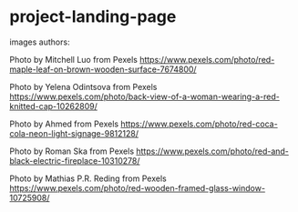 # project-landing-page

images authors:

Photo by Mitchell Luo from Pexels
https://www.pexels.com/photo/red-maple-leaf-on-brown-wooden-surface-7674800/

Photo by Yelena Odintsova from Pexels
https://www.pexels.com/photo/back-view-of-a-woman-wearing-a-red-knitted-cap-10262809/

Photo by Ahmed from Pexels
https://www.pexels.com/photo/red-coca-cola-neon-light-signage-9812128/

Photo by Roman Ska from Pexels
https://www.pexels.com/photo/red-and-black-electric-fireplace-10310278/

Photo by Mathias P.R. Reding from Pexels
https://www.pexels.com/photo/red-wooden-framed-glass-window-10725908/
